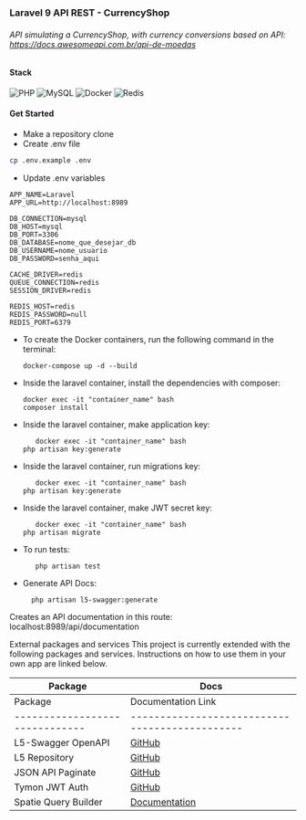 ### Laravel 9 API REST - CurrencyShop
###### API simulating a CurrencyShop, with currency conversions based on API: https://docs.awesomeapi.com.br/api-de-moedas

#### Stack
![PHP](https://img.shields.io/badge/php-%23777BB4.svg?style=for-the-badge&logo=php&logoColor=white)
![MySQL](https://img.shields.io/badge/mysql-%2300f.svg?style=for-the-badge&logo=mysql&logoColor=white)
![Docker](https://img.shields.io/badge/docker-%230db7ed.svg?style=for-the-badge&logo=docker&logoColor=white)
![Redis](https://img.shields.io/badge/redis-%23DD0031.svg?style=for-the-badge&logo=redis&logoColor=white)

#### Get Started
- Make a repository clone
- Create .env file

```sh
cp .env.example .env
```

- Update .env variables
```dosini
APP_NAME=Laravel
APP_URL=http://localhost:8989

DB_CONNECTION=mysql
DB_HOST=mysql
DB_PORT=3306
DB_DATABASE=nome_que_desejar_db
DB_USERNAME=nome_usuario
DB_PASSWORD=senha_aqui

CACHE_DRIVER=redis
QUEUE_CONNECTION=redis
SESSION_DRIVER=redis

REDIS_HOST=redis
REDIS_PASSWORD=null
REDIS_PORT=6379
```
- To create the Docker containers, run the following command in the terminal:

  ```dosini
  docker-compose up -d --build
  ```
  
- Inside the laravel container, install the dependencies with composer:

    ```dosini
    docker exec -it "container_name" bash
    composer install
    ```

- Inside the laravel container, make application key:

    ```dosini
       docker exec -it "container_name" bash
    php artisan key:generate
    ```
    
- Inside the laravel container, run migrations key:

    ```dosini
       docker exec -it "container_name" bash
    php artisan key:generate
    ```
    
- Inside the laravel container, make JWT secret key:

    ```dosini
       docker exec -it "container_name" bash
    php artisan migrate
    ```
    
- To run tests:
    ```dosini
       php artisan test
    ```
- Generate API Docs:
    ```dosini
      php artisan l5-swagger:generate
    ```
Creates an API documentation in this route: localhost:8989/api/documentation
    
External packages and services
This project is currently extended with the following packages and services. Instructions on how to use them in your own app are linked below.

| Package  | Docs |
| ------------- | ------------- |
| Package                        | Documentation Link                             |
| ------------------------------ | ---------------------------------------------- |
| L5-Swagger OpenAPI             | [GitHub](https://github.com/DarkaOnLine/L5-Swagger/) |
| L5 Repository                  | [GitHub](https://github.com/andersao/l5-repository) |
| JSON API Paginate              | [GitHub](https://github.com/cloudcreativity/laravel-json-api-paginate) |
| Tymon JWT Auth                 | [GitHub](https://github.com/tymondesigns/jwt-auth) |
| Spatie Query Builder           | [Documentation](https://spatie.be/docs/laravel-query-builder) |
